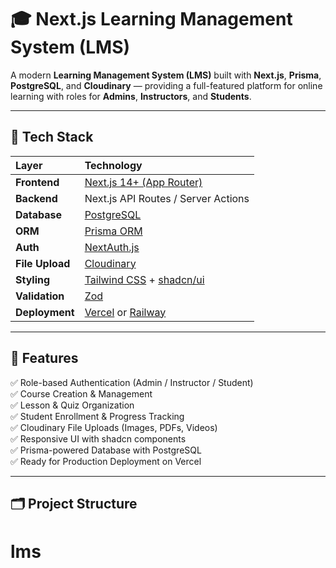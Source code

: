 # 🎓 Next.js Learning Management System (LMS)

A modern **Learning Management System (LMS)** built with **Next.js**, **Prisma**, **PostgreSQL**, and **Cloudinary** — providing a full-featured platform for online learning with roles for **Admins**, **Instructors**, and **Students**.

---

## 🚀 Tech Stack

| Layer | Technology |
| :---- | :---------- |
| **Frontend** | [Next.js 14+ (App Router)](https://nextjs.org) |
| **Backend** | Next.js API Routes / Server Actions |
| **Database** | [PostgreSQL](https://www.postgresql.org/) |
| **ORM** | [Prisma ORM](https://www.prisma.io/) |
| **Auth** | [NextAuth.js](https://next-auth.js.org/) |
| **File Upload** | [Cloudinary](https://cloudinary.com/) |
| **Styling** | [Tailwind CSS](https://tailwindcss.com/) + [shadcn/ui](https://ui.shadcn.com/) |
| **Validation** | [Zod](https://zod.dev/) |
| **Deployment** | [Vercel](https://vercel.com/) or [Railway](https://railway.app/) |

---

## 🧩 Features

✅ Role-based Authentication (Admin / Instructor / Student)  
✅ Course Creation & Management  
✅ Lesson & Quiz Organization  
✅ Student Enrollment & Progress Tracking  
✅ Cloudinary File Uploads (Images, PDFs, Videos)  
✅ Responsive UI with shadcn components  
✅ Prisma-powered Database with PostgreSQL  
✅ Ready for Production Deployment on Vercel  

---

## 🗂️ Project Structure

# lms
